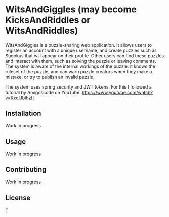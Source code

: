 # WitsAndGiggles (may become KicksAndRiddles or WitsAndRiddles)

WitsAndGiggles is a puzzle-sharing web application. It allows users to register an account with a unique username,
and create puzzles such as Sudokus that will appear on their profile. Other users can find these
puzzles and interact with them, such as solving the puzzle or leaving comments. The system is aware of the
internal workings of the puzzle: it knows the ruleset of the puzzle, and can warn puzzle creators when they
make a mistake, or try to publish an invalid puzzle.

The system uses spring security and JWT tokens. For this I followed a tutorial by Amigoscode on YouTube:
https://www.youtube.com/watch?v=KxqlJblhzfI

## Installation

Work in progress

## Usage

Work in progress

## Contributing

Work in progress

## License

?